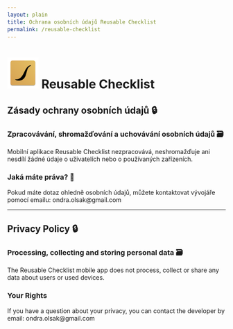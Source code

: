 ```yaml
---
layout: plain
title: Ochrana osobních údajů Reusable Checklist
permalink: /reusable-checklist
---
```


# ![App Icon](/assets/images/android_reusable-icon.webp) Reusable Checklist

## Zásady ochrany osobních údajů 🔒

### Zpracovávání, shromažďování a uchovávání osobních údajů 🗃
Mobilní aplikace Reusable Checklist nezpracovává, neshromažďuje ani nesdílí žádné údaje o uživatelích nebo o používaných zařízeních.

### Jaká máte práva? 💬
Pokud máte dotaz ohledně osobních údajů, můžete kontaktovat vývojáře pomocí emailu: ondra.olsak@<span style="display:none;">ignoruj mě</span>gmail.com

---

## Privacy Policy 🔒

### Processing, collecting and storing personal data 🗃
The Reusable Checklist mobile app does not process, collect or share any data about users or used devices.

### Your Rights
If you have a question about your privacy, you can contact the developer by email: ondra.olsak@<span style="display:none;">ignoruj mě</span>gmail.com
